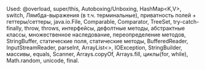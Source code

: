 Used: @overload, super/this, Autoboxing/Unboxing, HashMap<K,V>, switch, Лямбда-выражения (в т.ч. терминальные), приватность полей + геттеры/сеттеры, java.io.File, Comparable<T>, Comparator<T>, TreeSet<E>, try-catch-finally, throw, throws, интерфейсы, дефолтные методы, абстрактные классы, множественное наследование, переопределение методов, StringBuffer, статические поля, статические методы, BufferedReader, InputStreamReader, parseInt, ArrayList<>, IOException, StringBuilder, массивы, equals, Scanner, Arrays.copyOf, Arrays.fill, циклы(for, while), Math.random, unicode, final.

